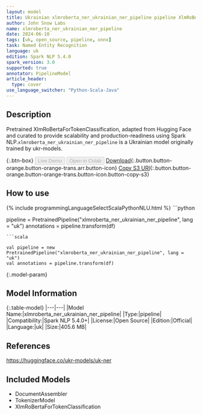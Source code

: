 ```yaml
---
layout: model
title: Ukrainian xlmroberta_ner_ukrainian_ner_pipeline pipeline XlmRoBertaForTokenClassification from ukr-models
author: John Snow Labs
name: xlmroberta_ner_ukrainian_ner_pipeline
date: 2024-06-10
tags: [uk, open_source, pipeline, onnx]
task: Named Entity Recognition
language: uk
edition: Spark NLP 5.4.0
spark_version: 3.0
supported: true
annotator: PipelineModel
article_header:
  type: cover
use_language_switcher: "Python-Scala-Java"
---
```


## Description

Pretrained XlmRoBertaForTokenClassification, adapted from Hugging Face and curated to provide scalability and production-readiness using Spark NLP.`xlmroberta_ner_ukrainian_ner_pipeline` is a Ukrainian model originally trained by ukr-models.

{:.btn-box}
<button class="button button-orange" disabled>Live Demo</button>
<button class="button button-orange" disabled>Open in Colab</button>
[Download](https://s3.amazonaws.com/auxdata.johnsnowlabs.com/public/models/xlmroberta_ner_ukrainian_ner_pipeline_uk_5.4.0_3.0_1718031500994.zip){:.button.button-orange.button-orange-trans.arr.button-icon}
[Copy S3 URI](s3://auxdata.johnsnowlabs.com/public/models/xlmroberta_ner_ukrainian_ner_pipeline_uk_5.4.0_3.0_1718031500994.zip){:.button.button-orange.button-orange-trans.button-icon.button-copy-s3}

## How to use



<div class="tabs-box" markdown="1">
{% include programmingLanguageSelectScalaPythonNLU.html %}
```python

pipeline = PretrainedPipeline("xlmroberta_ner_ukrainian_ner_pipeline", lang = "uk")
annotations =  pipeline.transform(df)   

```
```scala

val pipeline = new PretrainedPipeline("xlmroberta_ner_ukrainian_ner_pipeline", lang = "uk")
val annotations = pipeline.transform(df)

```
</div>

{:.model-param}
## Model Information

{:.table-model}
|---|---|
|Model Name:|xlmroberta_ner_ukrainian_ner_pipeline|
|Type:|pipeline|
|Compatibility:|Spark NLP 5.4.0+|
|License:|Open Source|
|Edition:|Official|
|Language:|uk|
|Size:|405.6 MB|

## References

https://huggingface.co/ukr-models/uk-ner

## Included Models

- DocumentAssembler
- TokenizerModel
- XlmRoBertaForTokenClassification